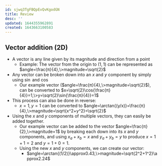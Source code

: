```yaml
---
id: sjwq3TgFBQpEvQvKgodGN
title: Review
desc: ''
updated: 1644355962891
created: 1643663100583
---
```


## Vector addition (2D)
* A vector is any line given by its magnitude and direction from a point
    * Example: The vector from the origin to $(1,1)$ can be represented as $angle=\frac{π}{4},\>magnitude=\sqrt{2}$
* Any vector can be broken down into an $x$ and $y$ component by simply using $\sin{}$ and $\cos{}$
    * Our example vector ($angle=\frac{π}{4},\>magnitude=\sqrt{2}$), can be converted to $x=\sqrt{2}\cos{\frac{π}{4}}=1,\>y=\sqrt{2}\sin{\frac{π}{4}}=1$
* This process can also be done in reverse:
    * $x=1,y=1$ can be converted to $angle=\arctan{(y/x)}=\frac{π}{4},\>magnitude=\sqrt{x^2+y^2}=\sqrt{2}$
* Using the $x$ and $y$ components of multiple vectors, they can easily be added together.
    * Our example vector can be added to the vector $angle=\frac{π}{2},\>magnitude=1$ by breaking each down into its $x$ and $y$ components, and using $x_a+x_b=x$ and $y_a+y_b=y$ to produce $x=1+1=2$ and $y=1+0=1$.
    * Using the new $x$ and $y$ components, we can create our vector:
        * $angle=\arctan{(1/2)}\approx0.43,\>magnitude=\sqrt{2^2+1^2}\approx2.24$
